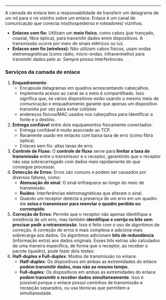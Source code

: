 
---

A camada de enlace tem a responsabilidade de transferir um datagrama de um nó para o nó
vizinho sobre um enlace. Enlace é um canal de comunicação que conecta nós(hospedeirso e roteadores) vizinhos.

- **Enlaces com fio:** Utilizam um **meio físico**, como cabos (par trançado, coaxial, fibra óptica), para transmitir dados entre dispositivos. A transmissão ocorre por meio de sinais elétricos ou luz.
- **Enlaces sem fio (wireless):** Não utilizam cabos físicos, usam ondas eletromagnéticas (como rádio, micro-ondas, infravermelho) para transmitir dados pelo ar. Sempre possui interferências.

### **Serviços da camada de enlace**

1. **Enquadramento**: 
	- Encapsula datagramas em quadros acrescentando cabeçalhos.
	- Implementa acesso ao canal se o meio é compartilhado. Isso significa que, se vários dispositivos estão usando o mesmo meio de comunicação o enquadramento garante que apenas um dispositivo transmita por vez para evitar colisões
	- endereços físicos/MAC usados nos cabeçalhos para Identificar a fonte e o destino.
2. **Entrega confiável** entre dois equipamentos fisicamente conectados:
	- Entrega confiável é muito associado ao TCP.
	- Raramente usado em enlaces com baixa taxa de erro (como fibra óptica).
	- Enlaces sem fio: altas taxas de erro.
3. **Controle de Fluxo:** O **controle de fluxo** serve para **limitar a taxa de transmissão** entre o transmissor e o receptor, garantindo que o receptor não seja sobrecarregado com dados mais rapidamente do que consegue processar.
4. **Detecção de Erros:** Erros são comuns e podem ser causados por diversos fatores, como:
	- **Atenuação do sinal**: O sinal enfraquece ao longo do meio de transmissão.
	- **Ruídos**: Interferências eletromagnéticas que alteram o sinal.
	- Quando um receptor detecta a presença de um erro em um quadro ele **avisa o transmissor para reenviar o quadro perdido ou corrompido**. 
5. **Correção de Erros**: Permite que o receptor não apenas identifique a existência de um erro, mas também **identifique e corrija os bits sem precisar pedir a retransmissão**. Isso é feito com o uso de algoritmos de correção. A correção de erros é mais complexa e adiciona mais sobrecarga aos dados. Os algoritmos adicionam **bits de redundância** (informação extra) aos dados originais. Esses bits extras são calculados de uma maneira específica, de forma que o receptor, ao receber o pacote (quadro), pode fazer dois testes:
6. **Half-duplex e Full-duplex**: Modos de transmissão no enlace.
	- **Half-duplex**: Os dispositivos em ambas as extremidades do enlace **podem transmitir dados, mas não ao mesmo tempo**. 
	- **Full-duplex**: Os dispositivos em ambas as extremidades do enlace **podem transmitir e receber dados simultaneamente**. Isso é possível porque o enlace possui caminhos de transmissão e recepção separados, ou usa técnicas que permitem a simultaneidade.